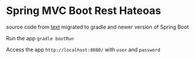 Spring MVC Boot Rest Hateoas
============================

source code from [text](https://www.oreilly.com/library/view/spring-boot-getting/9781788298636/) migrated to gradle and newer version of Spring Boot

Run the app `gradle bootRun`

Access the app `http://localhost:8080/` with `user` and `password`